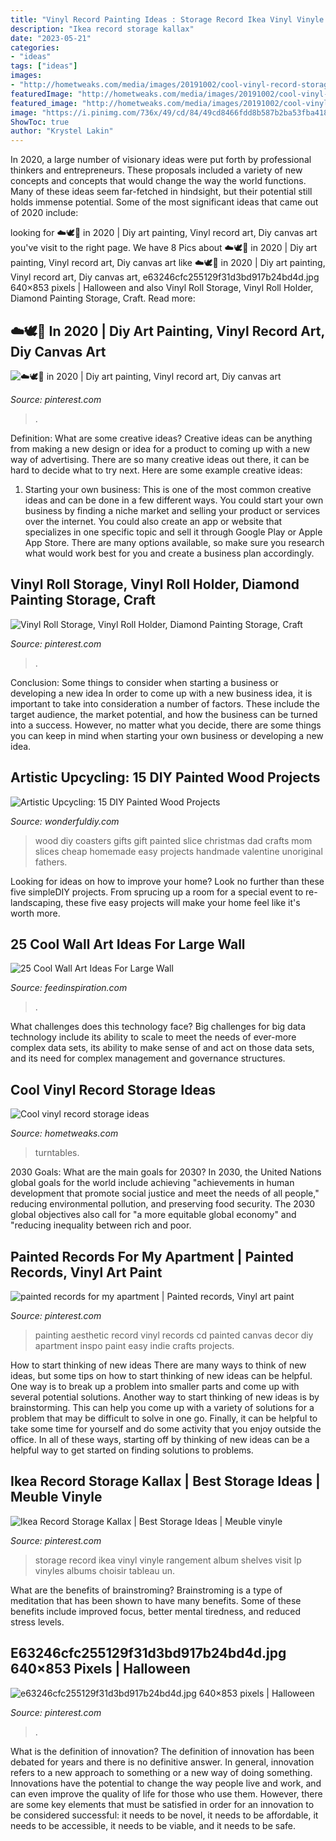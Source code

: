 ```yaml
---
title: "Vinyl Record Painting Ideas : Storage Record Ikea Vinyl Vinyle Rangement Album Shelves Visit Lp Vinyles Albums Choisir Tableau Un"
description: "Ikea record storage kallax"
date: "2023-05-21"
categories:
- "ideas"
tags: ["ideas"]
images:
- "http://hometweaks.com/media/images/20191002/cool-vinyl-record-storage-ideas-111570042308-original.jpg"
featuredImage: "http://hometweaks.com/media/images/20191002/cool-vinyl-record-storage-ideas-111570042308-original.jpg"
featured_image: "http://hometweaks.com/media/images/20191002/cool-vinyl-record-storage-ideas-111570042308-original.jpg"
image: "https://i.pinimg.com/736x/49/cd/84/49cd8466fdd8b587b2ba53fba41838ea.jpg"
ShowToc: true
author: "Krystel Lakin"
---
```



In 2020, a large number of visionary ideas were put forth by professional thinkers and entrepreneurs. These proposals included a variety of new concepts and concepts that would change the way the world functions. Many of these ideas seem far-fetched in hindsight, but their potential still holds immense potential. Some of the most significant ideas that came out of 2020 include: 

	

		
looking for ☁️🕊🌙 in 2020 | Diy art painting, Vinyl record art, Diy canvas art you've visit to the right page. We have 8 Pics about ☁️🕊🌙 in 2020 | Diy art painting, Vinyl record art, Diy canvas art like ☁️🕊🌙 in 2020 | Diy art painting, Vinyl record art, Diy canvas art, e63246cfc255129f31d3bd917b24bd4d.jpg 640×853 pixels | Halloween and also Vinyl Roll Storage, Vinyl Roll Holder, Diamond Painting Storage, Craft. Read more:
		
    
## ☁️🕊🌙 In 2020 | Diy Art Painting, Vinyl Record Art, Diy Canvas Art

<img loading=lazy src="https://i.pinimg.com/736x/c8/7e/08/c87e0826dafd20e610b5406728e9a7de.jpg" onerror="this.onerror=null;this.src='https://tse3.mm.bing.net/th?id=OIP.xI2ddM0UWKqkVgF0akGs0gHaJ3&amp;pid=15.1';" alt="☁️🕊🌙 in 2020 | Diy art painting, Vinyl record art, Diy canvas art">

_Source: pinterest.com_

>. 

	

Definition: What are some creative ideas?
Creative ideas can be anything from making a new design or idea for a product to coming up with a new way of advertising. There are so many creative ideas out there, it can be hard to decide what to try next. Here are some example creative ideas:
1. Starting your own business: This is one of the most common creative ideas and can be done in a few different ways. You could start your own business by finding a niche market and selling your product or services over the internet. You could also create an app or website that specializes in one specific topic and sell it through Google Play or Apple App Store. There are many options available, so make sure you research what would work best for you and create a business plan accordingly.


    
## Vinyl Roll Storage, Vinyl Roll Holder, Diamond Painting Storage, Craft

<img loading=lazy src="https://i.pinimg.com/736x/49/cd/84/49cd8466fdd8b587b2ba53fba41838ea.jpg" onerror="this.onerror=null;this.src='https://tse3.mm.bing.net/th?id=OIP.wAwMaa6ynYLeSDa4U_wVlgHaOJ&amp;pid=15.1';" alt="Vinyl Roll Storage, Vinyl Roll Holder, Diamond Painting Storage, Craft">

_Source: pinterest.com_

>. 

	

Conclusion: Some things to consider when starting a business or developing a new idea
In order to come up with a new business idea, it is important to take into consideration a number of factors. These include the target audience, the market potential, and how the business can be turned into a success. However, no matter what you decide, there are some things you can keep in mind when starting your own business or developing a new idea.

    
## Artistic Upcycling: 15 DIY Painted Wood Projects

<img loading=lazy src="https://cdn.wonderfuldiy.com/wp-content/uploads/2017/07/Painted-wood-slice-coasters.jpg" onerror="this.onerror=null;this.src='https://tse2.mm.bing.net/th?id=OIP.SOVHmrfVUvkshCxjdeVC6gHaLL&amp;pid=15.1';" alt="Artistic Upcycling: 15 DIY Painted Wood Projects">

_Source: wonderfuldiy.com_

>wood diy coasters gifts gift painted slice christmas dad crafts mom slices cheap homemade easy projects handmade valentine unoriginal fathers. 

	

Looking for ideas on how to improve your home? Look no further than these five simpleDIY projects. From sprucing up a room for a special event to re-landscaping, these five easy projects will make your home feel like it's worth more.

    
## 25 Cool Wall Art Ideas For Large Wall

<img loading=lazy src="https://www.feedinspiration.com/wp-content/uploads/2015/04/Large-wall-art.jpg" onerror="this.onerror=null;this.src='https://tse3.mm.bing.net/th?id=OIP.bSg_BBe_sWZOxx1yrQfgIgHaJ7&amp;pid=15.1';" alt="25 Cool Wall Art Ideas For Large Wall">

_Source: feedinspiration.com_

>. 

	

What challenges does this technology face?
Big challenges for big data technology include its ability to scale to meet the needs of ever-more complex data sets, its ability to make sense of and act on those data sets, and its need for complex management and governance structures.

    
## Cool Vinyl Record Storage Ideas

<img loading=lazy src="http://hometweaks.com/media/images/20191002/cool-vinyl-record-storage-ideas-111570042308-original.jpg" onerror="this.onerror=null;this.src='https://tse1.mm.bing.net/th?id=OIP.CuN3DzfZwYtR1caC2nG36wHaLH&amp;pid=15.1';" alt="Cool vinyl record storage ideas">

_Source: hometweaks.com_

>turntables. 

	

2030 Goals: What are the main goals for 2030?
In 2030, the United Nations global goals for the world include achieving "achievements in human development that promote social justice and meet the needs of all people," reducing environmental pollution, and preserving food security. The 2030 global objectives also call for "a more equitable global economy" and "reducing inequality between rich and poor.

    
## Painted Records For My Apartment | Painted Records, Vinyl Art Paint

<img loading=lazy src="https://i.pinimg.com/736x/82/78/db/8278dbe98b8b64b0acd099b83b296b62.jpg" onerror="this.onerror=null;this.src='https://tse2.mm.bing.net/th?id=OIP.V4U2OBNVjN3FNCuFPmlKuQHaOk&amp;pid=15.1';" alt="painted records for my apartment | Painted records, Vinyl art paint">

_Source: pinterest.com_

>painting aesthetic record vinyl records cd painted canvas decor diy apartment inspo paint easy indie crafts projects. 

	

How to start thinking of new ideas
There are many ways to think of new ideas, but some tips on how to start thinking of new ideas can be helpful. One way is to break up a problem into smaller parts and come up with several potential solutions. Another way to start thinking of new ideas is by brainstorming. This can help you come up with a variety of solutions for a problem that may be difficult to solve in one go. Finally, it can be helpful to take some time for yourself and do some activity that you enjoy outside the office. In all of these ways, starting off by thinking of new ideas can be a helpful way to get started on finding solutions to problems.

    
## Ikea Record Storage Kallax | Best Storage Ideas | Meuble Vinyle

<img loading=lazy src="https://i.pinimg.com/736x/3d/0c/12/3d0c12a89bcc516a94ca8fdac3173ae4--vinyl-record-storage-lp-storage.jpg" onerror="this.onerror=null;this.src='https://tse3.mm.bing.net/th?id=OIP.HfZyacMER-DgIMFvwQNCrQHaH2&amp;pid=15.1';" alt="Ikea Record Storage Kallax | Best Storage Ideas | Meuble vinyle">

_Source: pinterest.com_

>storage record ikea vinyl vinyle rangement album shelves visit lp vinyles albums choisir tableau un. 

	

What are the benefits of brainstroming?
Brainstroming is a type of meditation that has been shown to have many benefits. Some of these benefits include improved focus, better mental tiredness, and reduced stress levels.

    
## E63246cfc255129f31d3bd917b24bd4d.jpg 640×853 Pixels | Halloween

<img loading=lazy src="https://i.pinimg.com/736x/66/f9/ae/66f9ae252d879432f101f894fc850b3e--halloween--happy-halloween.jpg" onerror="this.onerror=null;this.src='https://tse3.mm.bing.net/th?id=OIP.J0k7yZXULWjmQSWxuUKhFgHaJ3&amp;pid=15.1';" alt="e63246cfc255129f31d3bd917b24bd4d.jpg 640×853 pixels | Halloween">

_Source: pinterest.com_

>. 

	

What is the definition of innovation?
The definition of innovation has been debated for years and there is no definitive answer. In general, innovation refers to a new approach to something or a new way of doing something. Innovations have the potential to change the way people live and work, and can even improve the quality of life for those who use them. However, there are some key elements that must be satisfied in order for an innovation to be considered successful: it needs to be novel, it needs to be affordable, it needs to be accessible, it needs to be viable, and it needs to be safe.

